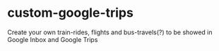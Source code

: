 # custom-google-trips
Create your own train-rides, flights and bus-travels(?) to be showed in Google Inbox and Google Trips
